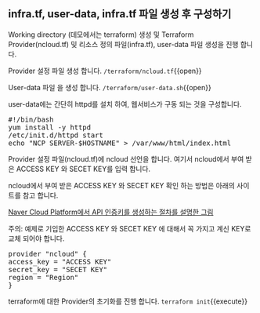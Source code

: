 ## infra.tf, user-data, infra.tf 파일 생성 후 구성하기

Working directory (데모에서는 terraform) 생성 및 Terraform Provider(ncloud.tf) 및 리소스 정의 파일(infra.tf), user-data 파일 생성을 진행 합니다.

Provider 설정 파일 생성 합니다.
`/terraform/ncloud.tf`{{open}}

User-data 파일 을 생성 합니다.
`/terraform/user-data.sh`{{open}}

user-data에는 간단히 httpd를 설치 하여, 웹서비스가 구동 되는 것을 구성합니다.
<pre class="file" data-filename="user-data.sh" data-target="replace">
#!/bin/bash
yum install -y httpd
/etc/init.d/httpd start
echo &#x22;NCP SERVER-$HOSTNAME&#x22; > /var/www/html/index.html
</pre>

Provider 설정 파일(ncloud.tf)에 ncloud 선언을 합니다.
여기서 ncloud에서 부여 받은 ACCESS KEY 와 SECET KEY를 입력 합니다.

ncloud에서 부여 받은 ACCESS KEY 와 SECET KEY 확인 하는 방법은 아래의 사이트를 참고 합니다.

[Naver Cloud Platform에서 API 인증키를 생성하는 절차를 설명한 그림](https://blog.naver.com/casong99/221600092081)

주의: 예제로 기입한 ACCESS KEY 와 SECET KEY 에 대해서 꼭 가지고 계신 KEY로 교체 되어야 합니다. 

<pre class="file" data-filename="ncloud.tf" data-target="replace">
provider &#x22;ncloud&#x22; {
access_key = &#x22;ACCESS KEY&#x22;
secret_key = &#x22;SECET KEY&#x22;
region = &#x22;Region&#x22;
}
</pre>

terraform에 대한 Provider의 초기화를 진행 합니다.
`terraform init`{{execute}} 
